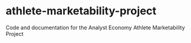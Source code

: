 # athlete-marketability-project
Code and documentation for the Analyst Economy Athlete Marketability Project
